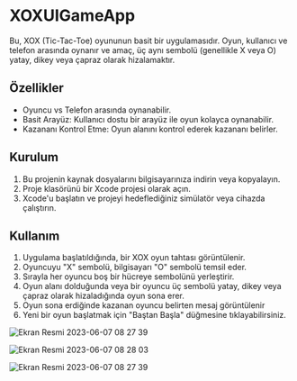 # XOXUIGameApp


Bu, XOX (Tic-Tac-Toe) oyununun basit bir uygulamasıdır. Oyun, kullanıcı ve telefon arasında oynanır ve amaç, üç aynı sembolü (genellikle X veya O) yatay, dikey veya çapraz olarak hizalamaktır. 


## Özellikler

- Oyuncu vs Telefon arasında oynanabilir.
- Basit Arayüz: Kullanıcı dostu bir arayüz ile oyun kolayca oynanabilir.
- Kazananı Kontrol Etme: Oyun alanını kontrol ederek kazananı belirler.

## Kurulum

1. Bu projenin kaynak dosyalarını bilgisayarınıza indirin veya kopyalayın.
2. Proje klasörünü bir Xcode projesi olarak açın.
3. Xcode'u başlatın ve projeyi hedeflediğiniz simülatör veya cihazda çalıştırın.

## Kullanım

1. Uygulama başlatıldığında, bir XOX oyun tahtası görüntülenir.
2. Oyuncuyu "X" sembolü, bilgisayarı "O" sembolü temsil eder.
3. Sırayla her oyuncu boş bir hücreye sembolünü yerleştirir.
4. Oyun alanı dolduğunda veya bir oyuncu üç sembolü yatay, dikey veya çapraz olarak hizaladığında oyun sona erer.
5. Oyun sona erdiğinde kazanan oyuncu belirten mesaj görüntülenir
6. Yeni bir oyun başlatmak için "Baştan Başla" düğmesine tıklayabilirsiniz.

![Ekran Resmi 2023-06-07 08 27 39](https://github.com/SeydaBalci/XOXUIGameApp/assets/62032918/9b512e7a-6ab9-49ae-8ff7-1276e1a0ded0)

![Ekran Resmi 2023-06-07 08 28 03](https://github.com/SeydaBalci/XOXUIGameApp/assets/62032918/83362808-5688-4430-94da-595d0f73e278)

![Ekran Resmi 2023-06-07 08 27 39](https://github.com/SeydaBalci/XOXUIGameApp/assets/62032918/bc36b467-ae5d-4dcf-8f4c-3e95e6e398f6)

